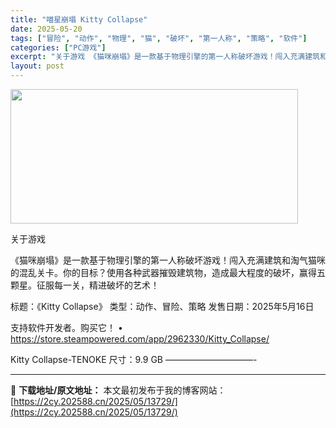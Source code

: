 ```yaml
---
title: "喵星崩塌 Kitty Collapse"
date: 2025-05-20
tags: ["冒险", "动作", "物理", "猫", "破坏", "第一人称", "策略", "软件"]
categories: ["PC游戏"]
excerpt: "关于游戏 《猫咪崩塌》是一款基于物理引擎的第一人称破坏游戏！闯入充满建筑和淘气猫咪的混乱关卡。你的目标？使用各种武器摧毁建筑物，造成最大程度的破坏，赢得五颗星。征服每一关，精进破坏的艺术！ 标题：《Kitty Collapse》 类型：动作、冒险、策略 发售日期：2025年5月16日 支持软件开发者&hellip;"
layout: post
---
```


<img src="https://2cy.202588.cn/wp-content/uploads/2025/05/2025052003344646.webp" alt="" width="460" height="215" class="aligncenter size-full wp-image-13723" />

关于游戏

《猫咪崩塌》是一款基于物理引擎的第一人称破坏游戏！闯入充满建筑和淘气猫咪的混乱关卡。你的目标？使用各种武器摧毁建筑物，造成最大程度的破坏，赢得五颗星。征服每一关，精进破坏的艺术！

标题：《Kitty Collapse》
类型：动作、冒险、策略
发售日期：2025年5月16日

支持软件开发者。购买它！
• https://store.steampowered.com/app/2962330/Kitty_Collapse/

Kitty Collapse-TENOKE
尺寸：9.9 GB
——————————- 

---
📖 **下载地址/原文地址：** 本文最初发布于我的博客网站：[https://2cy.202588.cn/2025/05/13729/](https://2cy.202588.cn/2025/05/13729/)
